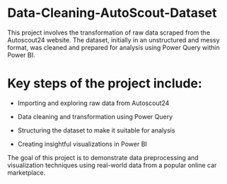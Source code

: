 # Data-Cleaning-AutoScout-Dataset

This project involves the transformation of raw data scraped from the Autoscout24 website. The dataset, initially in an unstructured and messy format, was cleaned and prepared for analysis using Power Query within Power BI.

# Key steps of the project include:

- Importing and exploring raw data from Autoscout24

- Data cleaning and transformation using Power Query

- Structuring the dataset to make it suitable for analysis

- Creating insightful visualizations in Power BI

The goal of this project is to demonstrate data preprocessing and visualization techniques using real-world data from a popular online car marketplace.
